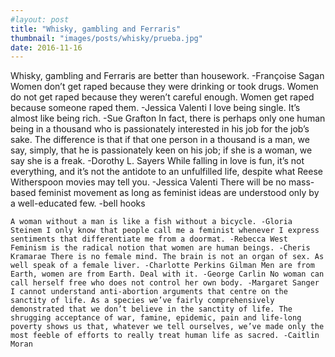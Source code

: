 ```yaml
---
#layout: post
title: "Whisky, gambling and Ferraris"
thumbnail: "images/posts/whisky/prueba.jpg"
date: 2016-11-16
---
```


Whisky, gambling and Ferraris are better than housework. -Françoise Sagan Women don’t get raped because they were drinking or took drugs. Women do not get raped because they weren’t careful enough. Women get raped because someone raped them. -Jessica Valenti I love being single. It’s almost like being rich. -Sue Grafton In fact, there is perhaps only one human being in a thousand who is passionately interested in his job for the job’s sake. The difference is that if that one person in a thousand is a man, we say, simply, that he is passionately keen on his job; if she is a woman, we say she is a freak. -Dorothy L. Sayers While falling in love is fun, it’s not everything, and it’s not the antidote to an unfulfilled life, despite what Reese Witherspoon movies may tell you. -Jessica Valenti There will be no mass-based feminist movement as long as feminist ideas are understood only by a well-educated few. -bell hooks

    A woman without a man is like a fish without a bicycle. -Gloria Steinem I only know that people call me a feminist whenever I express sentiments that differentiate me from a doormat. -Rebecca West Feminism is the radical notion that women are human beings. -Cheris Kramarae There is no female mind. The brain is not an organ of sex. As well speak of a female liver. -Charlotte Perkins Gilman Men are from Earth, women are from Earth. Deal with it. -George Carlin No woman can call herself free who does not control her own body. -Margaret Sanger I cannot understand anti-abortion arguments that centre on the sanctity of life. As a species we’ve fairly comprehensively demonstrated that we don’t believe in the sanctity of life. The shrugging acceptance of war, famine, epidemic, pain and life-long poverty shows us that, whatever we tell ourselves, we’ve made only the most feeble of efforts to really treat human life as sacred. -Caitlin Moran
